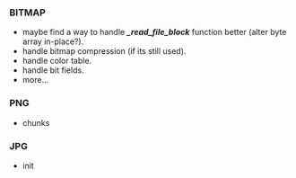 ### BITMAP
- maybe find a way to handle ***_read_file_block*** function better (alter byte array in-place?).
- handle bitmap compression (if its still used).
- handle color table.
- handle bit fields.
- more...
### PNG
- chunks
### JPG
- init